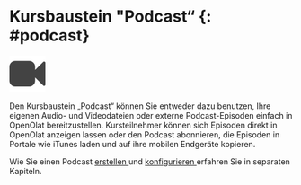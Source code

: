 # Kursbaustein "Podcast“ {: #podcast}

![icon podcast](assets/podcast.png)

Den Kursbaustein „Podcast“ können Sie entweder dazu benutzen, Ihre eigenen
Audio- und Videodateien oder externe Podcast-Episoden einfach in OpenOlat
bereitzustellen. Kursteilnehmer können sich Episoden direkt in OpenOlat
anzeigen lassen oder den Podcast abonnieren, die Episoden in Portale wie
iTunes laden und auf ihre mobilen Endgeräte kopieren.

Wie Sie einen Podcast [erstellen ](../resource_podcast/Four_Steps_to_Your_Podcast.de.md)und
[konfigurieren ](../learningresources/Podcast_Further_Configurations.de.md)erfahren Sie in
separaten Kapiteln.